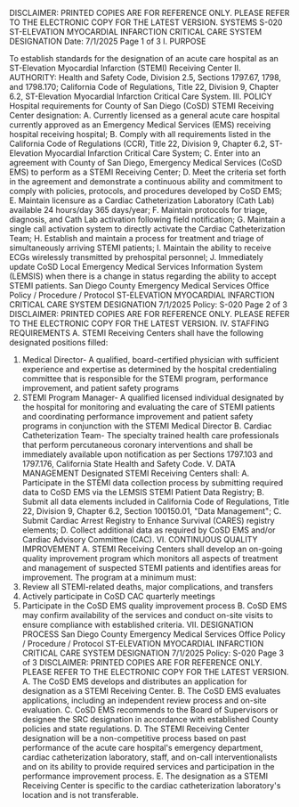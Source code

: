 DISCLAIMER: PRINTED COPIES ARE FOR REFERENCE ONLY. PLEASE REFER TO THE ELECTRONIC COPY FOR THE LATEST VERSION.
SYSTEMS S-020
ST-ELEVATION MYOCARDIAL INFARCTION
CRITICAL CARE SYSTEM DESIGNATION
Date: 7/1/2025 Page 1 of 3
I. PURPOSE

To establish standards for the designation of an acute care hospital as an ST-Elevation Myocardial
Infarction (STEMI) Receiving Center
II. AUTHORITY: Health and Safety Code, Division 2.5, Sections 1797.67, 1798, and 1798.170;
California Code of Regulations, Title 22, Division 9, Chapter 6.2, ST-Elevation Myocardial
Infarction Critical Care System.
III. POLICY
Hospital requirements for County of San Diego (CoSD) STEMI Receiving Center designation:
A. Currently licensed as a general acute care hospital currently approved as an Emergency
Medical Services (EMS) receiving hospital receiving hospital;
B. Comply with all requirements listed in the California Code of Regulations (CCR), Title 22,
Division 9, Chapter 6.2, ST-Elevation Myocardial Infarction Critical Care System;
C. Enter into an agreement with County of San Diego, Emergency Medical Services (CoSD EMS)
to perform as a STEMI Receiving Center;
D. Meet the criteria set forth in the agreement and demonstrate a continuous ability and
commitment to comply with policies, protocols, and procedures developed by CoSD EMS;
E. Maintain licensure as a Cardiac Catheterization Laboratory (Cath Lab) available 24 hours/day
365 days/year;
F. Maintain protocols for triage, diagnosis, and Cath Lab activation following field notification;
G. Maintain a single call activation system to directly activate the Cardiac Catheterization Team;
H. Establish and maintain a process for treatment and triage of simultaneously arriving STEMI
patients;
I. Maintain the ability to receive ECGs wirelessly transmitted by prehospital personnel;
J. Immediately update CoSD Local Emergency Medical Services Information System (LEMSIS)
when there is a change in status regarding the ability to accept STEMI patients.
San Diego County Emergency Medical Services Office
Policy / Procedure / Protocol
ST-ELEVATION MYOCARDIAL INFARCTION CRITICAL CARE SYSTEM DESIGNATION 7/1/2025
Policy: S-020 Page 2 of 3
DISCLAIMER: PRINTED COPIES ARE FOR REFERENCE ONLY. PLEASE REFER TO THE ELECTRONIC COPY FOR THE LATEST VERSION.
IV. STAFFING REQUIREMENTS
A. STEMI Receiving Centers shall have the following designated positions filled:
1. Medical Director- A qualified, board-certified physician with sufficient experience and
expertise as determined by the hospital credentialing committee that is responsible for the
STEMI program, performance improvement, and patient safety programs
2. STEMI Program Manager- A qualified licensed individual designated by the hospital for
monitoring and evaluating the care of STEMI patients and coordinating performance
improvement and patient safety programs in conjunction with the STEMI Medical Director
B. Cardiac Catheterization Team- The specialty trained health care professionals that perform
percutaneous coronary interventions and shall be immediately available upon notification as per
Sections 1797.103 and 1797.176, California State Health and Safety Code.
V. DATA MANAGEMENT
Designated STEMI Receiving Centers shall:
A. Participate in the STEMI data collection process by submitting required data to CoSD EMS via
the LEMSIS STEMI Patient Data Registry;
B. Submit all data elements included in California Code of Regulations, Title 22, Division 9, Chapter
6.2, Section 100150.01, "Data Management";
C. Submit Cardiac Arrest Registry to Enhance Survival (CARES) registry elements;
D. Collect additional data as required by CoSD EMS and/or Cardiac Advisory Committee (CAC).
VI. CONTINUOUS QUALITY IMPROVEMENT
A. STEMI Receiving Centers shall develop an on-going quality improvement program which
monitors all aspects of treatment and management of suspected STEMI patients and identifies
areas for improvement. The program at a minimum must:
1. Review all STEMI-related deaths, major complications, and transfers
2. Actively participate in CoSD CAC quarterly meetings
3. Participate in the CoSD EMS quality improvement process
B. CoSD EMS may confirm availability of the services and conduct on-site visits to ensure
compliance with established criteria.
VII. DESIGNATION PROCESS
San Diego County Emergency Medical Services Office
Policy / Procedure / Protocol
ST-ELEVATION MYOCARDIAL INFARCTION CRITICAL CARE SYSTEM DESIGNATION 7/1/2025
Policy: S-020 Page 3 of 3
DISCLAIMER: PRINTED COPIES ARE FOR REFERENCE ONLY. PLEASE REFER TO THE ELECTRONIC COPY FOR THE LATEST VERSION.
A. The CoSD EMS develops and distributes an application for designation as a STEMI Receiving
Center.
B. The CoSD EMS evaluates applications, including an independent review process and on-site
evaluation.
C. CoSD EMS recommends to the Board of Supervisors or designee the SRC designation in
accordance with established County policies and state regulations.
D. The STEMI Receiving Center designation will be a non-competitive process based on past
performance of the acute care hospital's emergency department, cardiac catheterization
laboratory, staff, and on-call interventionalists and on its ability to provide required services and
participation in the performance improvement process.
E. The designation as a STEMI Receiving Center is specific to the cardiac catheterization
laboratory's location and is not transferable.

